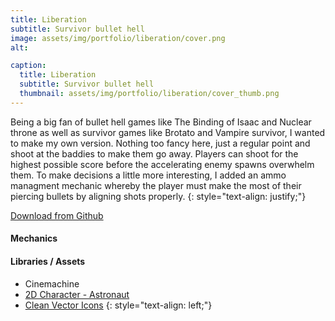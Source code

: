```yaml
---
title: Liberation
subtitle: Survivor bullet hell
image: assets/img/portfolio/liberation/cover.png
alt: 

caption:
  title: Liberation
  subtitle: Survivor bullet hell
  thumbnail: assets/img/portfolio/liberation/cover_thumb.png
---
```

Being a big fan of bullet hell games like The Binding of Isaac and Nuclear throne as well as survivor games like Brotato and Vampire survivor, I wanted to make my own version. Nothing too fancy here, just a regular point and shoot at the baddies to make them go away. Players can shoot for the highest possible score before the accelerating enemy spawns overwhelm them. To make decisions a little more interesting, I added an ammo managment mechanic whereby the player must make the most of their piercing bullets by aligning shots properly.
{: style="text-align: justify;"}

[Download from Github](https://github.com/yochie/liberation/releases)


#### Mechanics

#### Libraries / Assets

* Cinemachine
* [2D Character - Astronaut](https://assetstore.unity.com/packages/p/2d-character-astronaut-182650)
* [Clean Vector Icons](https://assetstore.unity.com/packages/2d/gui/icons/clean-vector-icons-132084)
{: style="text-align: left;"}
